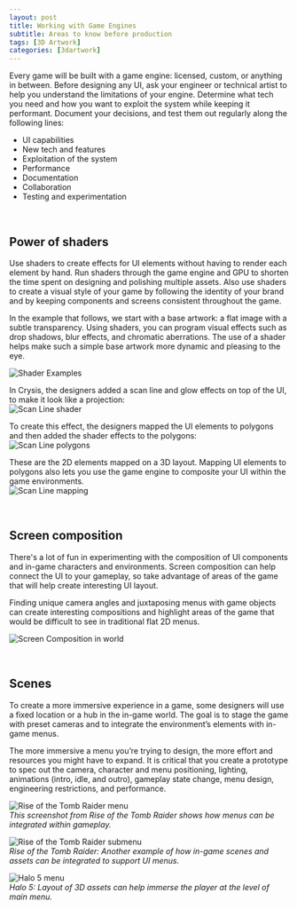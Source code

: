 ```yaml
---
layout: post
title: Working with Game Engines
subtitle: Areas to know before production
tags: [3D Artwork]
categories: [3dartwork]
---
```


Every game will be built with a game engine: licensed, custom, or anything in between. Before designing any UI, ask your engineer or technical artist to help you understand the limitations of your engine. Determine what tech you need and how you want to exploit the system while keeping it performant. Document your decisions, and test them out regularly along the following lines:
- UI capabilities
- New tech and features
- Exploitation of the system
- Performance
- Documentation
- Collaboration
- Testing and experimentation

<br>

## Power of shaders
Use shaders to create effects for UI elements without having to render each element by hand. Run shaders through the game engine and GPU to shorten the time spent on designing and polishing multiple assets. Also use shaders to create a visual style of your game by following the identity of your brand and by keeping components and screens consistent throughout the game.

In the example that follows, we start with a base artwork: a flat image with a subtle transparency. Using shaders, you can program visual effects such as drop shadows, blur effects, and chromatic aberrations. The use of a shader helps make such a simple base artwork more dynamic and pleasing to the eye.

![Shader Examples](/privatebebo/img/Shader_Examples.jpg)  

In Crysis, the designers added a scan line and glow effects on top of the UI, to make it look like a projection:  
![Scan Line shader](/privatebebo/img/Shader_ScanLine.jpg)

To create this effect, the designers mapped the UI elements to polygons and then added the shader effects to the polygons:  
![Scan Line polygons](/privatebebo/img/Shader_ScanLine_poly.jpg)

These are the 2D elements mapped on a 3D layout. Mapping UI elements to polygons also lets you use the game engine to composite your UI within the game environments.  
![Scan Line mapping](/privatebebo/img/Shader_ScanLine_mapping.jpg)

<br>

## Screen composition
There's a lot of fun in experimenting with the composition of UI components and in-game characters and environments. Screen composition can help connect the UI to your gameplay, so take advantage of areas of the game that will help create interesting UI layout.

Finding unique camera angles and juxtaposing menus with game objects can create interesting compositions and highlight areas of the game that would be difficult to see in traditional flat 2D menus.

![Screen Composition in world](/privatebebo/img/Screen_Composition.gif)

<br>

## Scenes
To create a more immersive experience in a game, some designers will use a fixed location or a hub in the in-game world. The goal is to stage the game with preset cameras and to integrate the environment’s elements with in-game menus. 

The more immersive a menu you’re trying to design, the more effort and resources you might have to expand. It is critical that you create a prototype to spec out the camera, character and menu positioning, lighting, animations (intro, idle, and outro), gameplay state change, menu design, engineering restrictions, and performance.

![Rise of the Tomb Raider menu](/privatebebo/img/TombRaider_menu.jpg)  
_This screenshot from Rise of the Tomb Raider shows how menus can be integrated within gameplay._

![Rise of the Tomb Raider submenu](/privatebebo/img/TombRaider_submenu.jpg)  
_Rise of the Tomb Raider: Another example of how in-game scenes and assets can be integrated to support UI menus._

![Halo 5 menu](/privatebebo/img/Halo5_menu.jpg)  
_Halo 5: Layout of 3D assets can help immerse the player at the level of main menu._

<br>
